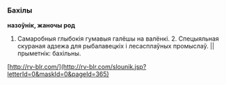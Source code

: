 ### Бахілы
**назоўнік, жаночы род**

1. Самаробныя глыбокія гумавыя галёшы на валёнкі. 2. Спецыяльная скураная адзежа для рыбалавецкіх і лесасплаўных промыслаў. || прыметнік: бахільны.

<a rel="author">[http://rv-blr.com/](http://rv-blr.com/slounik.jsp?letterId=0&maskId=0&pageId=365)</a>
